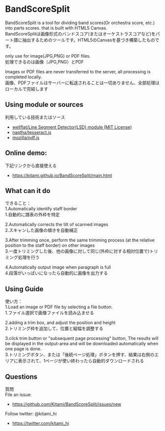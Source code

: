 # BandScoreSplit  

BandScoreSplit is a tool for dividing band scores(Or orchestra score, etc.) into parts scores. that is built with HTML5 Canvas.  
BandScoreSplitは画像形式のバンドスコア(またはオーケストラスコアなど)をパート譜に抽出するためのツールです。HTML5のCanvasを基づき構築したものです。

only use for  image(JPG,PNG) or PDF files.  
処理できるのは画像（JPG,PNG）とPDF  

Images or PDF files are never transferred to the server, all processing is completed locally.  
画像、PDFファイルはサーバーに転送されることは一切ありません、全部処理はローカルで完結します  

## Using module or sources  
利用している技術またはソース
+ [wellflat/Line Segment Detector(LSD) module (MIT License)](https://github.com/wellflat/imageprocessing-labs/tree/master/cv/lsd)
+ [naptha/tesseract.js](https://github.com/naptha/tesseract.js)
+ [mozilla/pdf.js](https://github.com/mozilla/pdf.js)

## Online demo:  
下記リンクから直接使える  
+ https://kitami.github.io/BandScoreSplit/main.html  

## What can it do  
できること：  
1.Automatically identify staff border  
1.自動的に譜表の外枠を特定  

2.Automatically corrects the tilt of scanned images  
2.スキャンした画像の傾きを自動補正  

3.After trimming once, perform the same trimming process (at the relative position to the staff border) on other images  
3.一度トリミングした後、他の画像に対して同じ(外枠に対する相対位置で)トリミング処理を行う  

4.Automatically output image when paragraph is full  
4.段落がいっぱいになったら自動的に画像を出力する  

## Using Guide  
使い方：   
1.Load an image or PDF file by selecting a file button.  
1.ファイル選択で画像ファイルを読み込ませる  

2.adding a trim box, and adjust the position and height  
2.トリミング枠を追加して、位置と縦幅を調整する  

3.cilck trim button or "subsequent page processing" button, The results will be displayed in the output-area and will be downloaded automatically when one page is done.  
3.トリミングボタン、または「後続ページ処理」ボタンを押す、結果は右側のエリアに表示されて、1ページが使い終わったら自動的ダウンロードされる  

## Questions  
質問  
File an issue:
+ https://github.com/Kitami/BandScoreSplit/issues/new

Follow twitter: @kitami_hi
+ https://twitter.com/kitami_hi
